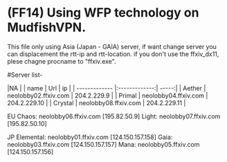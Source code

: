 # (FF14) Using WFP technology on MudfishVPN.
This file only using Asia (Japan - GAIA) server,
if want change server you can displacement the rtt-ip and rtt-location.
if you don't use the ffxiv_dx11, plese chagne procname to "ffxiv.exe".


#Server list- 


|NA                                     |
| name          | Url           | ip    |
| ------------- |:-------------:| -----:|
| Aether        | neolobby02.ffxiv.com     | 204.2.229.9  |
| Primal        | neolobby04.ffxiv.com     | 204.2.229.10 |
| Crystal       | neolobby08.ffxiv.com     | 204.2.229.11 |


EU
Chaos: neolobby06.ffxiv.com [195.82.50.9]
Light: neolobby07.ffxiv.com [195.82.50.10]


JP
Elemental: neolobby01.ffxiv.com [124.150.157.158]
Gaia: neolobby03.ffxiv.com [124.150.157.157]
Mana: neolobby05.ffxiv.com [124.150.157.156]

